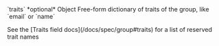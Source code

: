 <tr>
  <td>`traits` *optional*</td>
  <td>Object</td>
  <td>Free-form dictionary of traits of the group, like `email` or `name`
    <p>See the [Traits field docs](/docs/spec/group#traits) for a list of reserved trait names</p>
  </td>
</tr>

